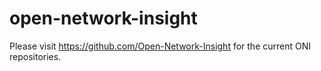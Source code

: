 # open-network-insight

Please visit https://github.com/Open-Network-Insight for the current ONI repositories.  

